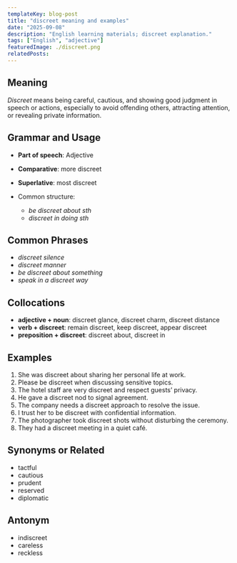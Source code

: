 ```yaml
---
templateKey: blog-post
title: "discreet meaning and examples"
date: "2025-09-08"
description: "English learning materials; discreet explanation."
tags: ["English", "adjective"]
featuredImage: ./discreet.png
relatedPosts:
---
```


## Meaning

_Discreet_ means being careful, cautious, and showing good judgment in speech or actions, especially to avoid offending others, attracting attention, or revealing private information.

## Grammar and Usage

- **Part of speech**: Adjective
- **Comparative**: more discreet
- **Superlative**: most discreet
- Common structure:

  - _be discreet about sth_
  - _discreet in doing sth_

## Common Phrases

- _discreet silence_
- _discreet manner_
- _be discreet about something_
- _speak in a discreet way_

## Collocations

- **adjective + noun**: discreet glance, discreet charm, discreet distance
- **verb + discreet**: remain discreet, keep discreet, appear discreet
- **preposition + discreet**: discreet about, discreet in

## Examples

1. She was discreet about sharing her personal life at work.
2. Please be discreet when discussing sensitive topics.
3. The hotel staff are very discreet and respect guests’ privacy.
4. He gave a discreet nod to signal agreement.
5. The company needs a discreet approach to resolve the issue.
6. I trust her to be discreet with confidential information.
7. The photographer took discreet shots without disturbing the ceremony.
8. They had a discreet meeting in a quiet café.

## Synonyms or Related

- tactful
- cautious
- prudent
- reserved
- diplomatic

## Antonym

- indiscreet
- careless
- reckless
